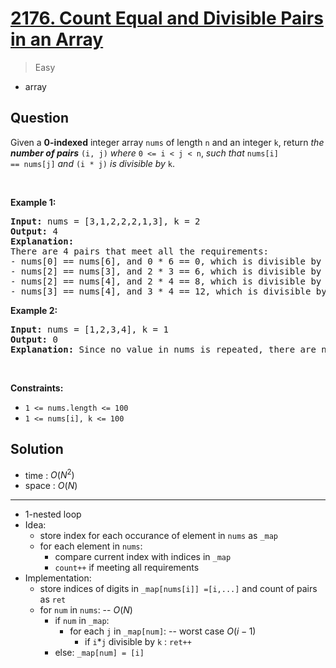 # [2176. Count Equal and Divisible Pairs in an Array](https://leetcode.com/problems/count-equal-and-divisible-pairs-in-an-array)


> Easy

- array



## Question


Given a <strong>0-indexed</strong> integer array <code>nums</code> of length <code>n</code> and an integer <code>k</code>, return <em>the <strong>number of pairs</strong></em> <code>(i, j)</code> <em>where</em> <code>0 &lt;= i &lt; j &lt; n</code>, <em>such that</em> <code>nums[i] == nums[j]</code> <em>and</em> <code>(i * j)</code> <em>is divisible by</em> <code>k</code>.
<p>&nbsp;</p>
<p><strong class="example">Example 1:</strong></p>

<pre>
<strong>Input:</strong> nums = [3,1,2,2,2,1,3], k = 2
<strong>Output:</strong> 4
<strong>Explanation:</strong>
There are 4 pairs that meet all the requirements:
- nums[0] == nums[6], and 0 * 6 == 0, which is divisible by 2.
- nums[2] == nums[3], and 2 * 3 == 6, which is divisible by 2.
- nums[2] == nums[4], and 2 * 4 == 8, which is divisible by 2.
- nums[3] == nums[4], and 3 * 4 == 12, which is divisible by 2.
</pre>

<p><strong class="example">Example 2:</strong></p>

<pre>
<strong>Input:</strong> nums = [1,2,3,4], k = 1
<strong>Output:</strong> 0
<strong>Explanation:</strong> Since no value in nums is repeated, there are no pairs (i,j) that meet all the requirements.
</pre>

<p>&nbsp;</p>
<p><strong>Constraints:</strong></p>

<ul>
	<li><code>1 &lt;= nums.length &lt;= 100</code></li>
	<li><code>1 &lt;= nums[i], k &lt;= 100</code></li>
</ul>



## Solution

- time  : $O(N^2)$
- space : $O(N)$

---

- 1-nested loop
- Idea:
	- store index for each occurance of element in `nums` as `_map`
	- for each element in `nums`:
		- compare current index with indices in `_map`
		- `count++` if meeting all requirements
- Implementation:
	- store indices of digits in `_map[nums[i]] =[i,...]` and count of pairs as `ret`
	- for `num` in `nums`: -- $O(N)$
		- if `num` in `_map`:
			- for each `j` in `_map[num]`: -- worst case $O(i-1)$
				- if `i`*`j` divisible by `k` : `ret++`
		- else: `_map[num] = [i]`
